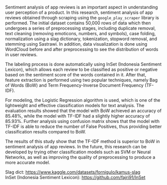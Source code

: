 Sentiment analysis of app reviews is an important aspect in understanding user perception of a product. In this research, sentiment analysis of app reviews obtained through scraping using the `google_play_scraper` library is performed. The initial dataset contains 50,000 rows of data which then undergoes a series of preprocessing stages, including duplicate removal, text cleaning (removing emoticons, numbers, and symbols), case folding, normalization using a slag dictionary, tokenization, stopword removal, and stemming using Sastrawi. In addition, data visualization is done using WordCloud before and after preprocessing to see the distribution of words in user reviews.

The labeling process is done automatically using InSet (Indonesia Sentiment Lexicon), which allows each review to be classified as positive or negative based on the sentiment score of the words contained in it. After that, feature extraction is performed using two popular techniques, namely Bag of Words (BoW) and Term Frequency-Inverse Document Frequency (TF-IDF).

For modeling, the Logistic Regression algorithm is used, which is one of the lightweight and effective classification models for text analysis. The evaluation results showed that the model with BoW achieved an accuracy of 85.48%, while the model with TF-IDF had a slightly higher accuracy of 85.93%. Further analysis using confusion matrix shows that the model with TF-IDF is able to reduce the number of False Positives, thus providing better classification results compared to BoW.

The results of this study show that the TF-IDF method is superior to BoW in sentiment analysis of app reviews. In the future, this research can be developed by trying other classification models such as SVM or Neural Networks, as well as improving the quality of preprocessing to produce a more accurate model.

Slag dict: https://www.kaggle.com/datasets/fornigulo/kamus-slag \
InSet (Indonesia Sentiment Lexicon): https://github.com/fajri91/InSet
